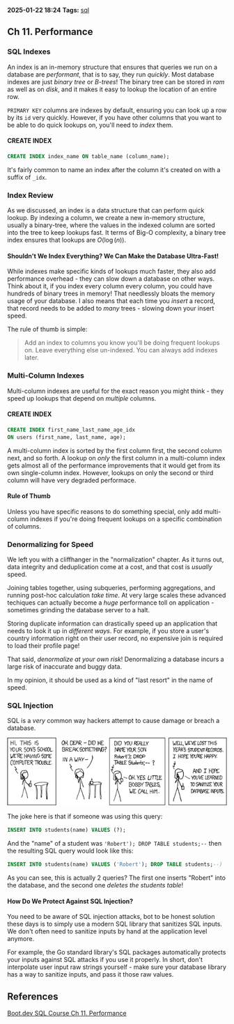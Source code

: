 **2025-01-22 18:24**
**Tags:** [sql](../2%20-%20tags/sql.md)

## Ch 11. Performance
### SQL Indexes
An index is an in-memory structure that ensures that queries we run on a database are *performant*, that is to say, they run *quickly*. Most database indexes are just *binary tree* or *B-trees*! The binary tree can be stored in *ram* as well as on *disk*, and it makes it easy to lookup the location of an entire row.

`PRIMARY KEY` columns are indexes by default, ensuring you can look up a row by its `id` very quickly. However, if you have other columns that you want to be able to do quick lookups on, you'll need to *index* them.

#### CREATE INDEX

```sql
CREATE INDEX index_name ON table_name (column_name);
```

It's fairly common to name an index after the column it's created on with a suffix of `_idx`.

### Index Review
As we discussed, an index is a data structure that can perform quick lookup. By indexing a column, we create a new in-memory structure, usually a binary-tree, where the values in the indexed column are sorted into the tree to keep lookups fast. It terms of Big-O complexity, a binary tree index ensures that lookups are $O(\log(n))$. 

#### Shouldn't We Index Everything? We Can Make the Database Ultra-Fast!
While indexes make specific kinds of lookups much faster, they also add performance overhead - they can slow down a database on other ways. Think about it, if you index every column every column, you could have hundreds of binary trees in memory! That needlessly bloats the memory usage of your database. I also means that each time you *insert* a record, that record needs to be added to *many* trees - slowing down your insert speed.

The rule of thumb is simple:

> Add an index to columns you know you'll be doing frequent lookups on. Leave everything else un-indexed. You can always add indexes later.

### Multi-Column Indexes
Multi-column indexes are useful for the exact reason you might think - they speed up lookups that depend on *multiple* columns.

#### CREATE INDEX

```sql
CREATE INDEX first_name_last_name_age_idx
ON users (first_name, last_name, age);
```

A multi-column index is sorted by the first column first, the second column next, and so forth. A lookup on *only* the first column in a multi-column index gets almost all of the performance improvements that it would get from its own single-column index. However, lookups on only the second or third column will have very degraded performace.

#### Rule of Thumb
Unless you have specific reasons to do something special, only add multi-column indexes if you're doing frequent lookups on a specific combination of columns.

### Denormalizing for Speed
We left you with a cliffhanger in the "normalization" chapter. As it turns out, data integrity and deduplication come at a cost, and that cost is *usually* speed.

Joining tables together, using subqueries, performing aggregations, and running post-hoc calculation *take time*. At very large scales these advanced techiques can actually become a *huge* performance toll on application - sometimes grinding the database server to a halt.

Storing duplicate information can drastically speed up an application that needs to look it up in *different ways*. For example, if you store a user's country information right on their user record, no expensive join is required to load their profile page!

That said, *denormalize at your own risk*! Denormalizing a database incurs a large risk of inaccurate and buggy data.

In my opinion, it should be used as a kind of "last resort" in the name of speed.

### SQL Injection
SQL is a *very* common way hackers attempt to cause damage or breach a database. 

![](../attachments/Pasted%20image%2020250122193138.png)

The joke here is that if someone was using this query:

```sql
INSERT INTO students(name) VALUES (?);
```

And the "name" of a student was `'Robert'); DROP TABLE students;--` then the resulting SQL query would look like this:

```sql
INSERT INTO students(name) VALUES ('Robert'); DROP TABLE students;--)
```

As you can see, this is actually 2 queries? The first one inserts "Robert" into the database, and the second one *deletes the students table*!

#### How Do We Protect Against SQL Injection?
You need to be aware of SQL injection attacks, bot to be honest solution these days is to simply use a modern SQL library that sanitizes SQL inputs. We don't often need to sanitize inputs by hand at the application level anymore.

For example, the Go standard library's SQL packages automatically protects your inputs against SQL attacks if you use it properly. In short, don't interpolate user input raw strings yourself - make sure your database library has a way to sanitize inputs, and pass it those raw values.
## References
[Boot.dev SQL Course Ch 11. Performance](https://www.boot.dev/lessons/a6c520ad-d87c-46da-8875-3fcdd025e589)